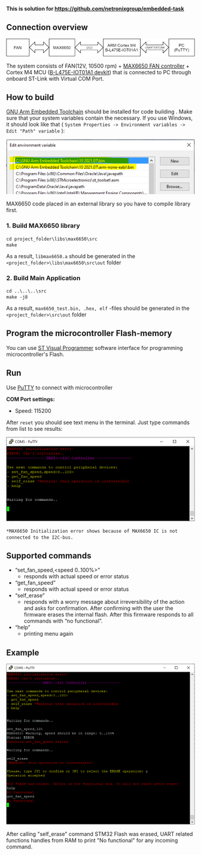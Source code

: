 
**This is solution for https://github.com/netronixgroup/embedded-task**

## Connection overview

![alt_text](images/structure.png "structure")

The system consists of FAN(12V, 10500 rpm) + [MAX6650 FAN controller](https://datasheets.maximintegrated.com/en/ds/MAX6650-MAX6651.pdf) + Cortex M4 MCU ([B-L475E-IOT01A1 devkit](https://www.st.com/en/evaluation-tools/b-l475e-iot01a.html#overview)) that is connected to PC through onboard ST-Link with Virtual COM Port.

## How to build

[GNU Arm Embedded Toolchain](https://developer.arm.com/tools-and-software/open-source-software/developer-tools/gnu-toolchain/gnu-rm/downloads) should be installed for code building .
Make sure that your system variables contain the necessary. If you use Windows, it should look like that ( `System Properties -> Environment variables -> Edit "Path" variable` ):

![alt_text](images/system_variables.png "system variables")

MAX6650 code placed in an external library so you have to compile library first. 

### 1. Build MAX6650 library

```console
cd project_folder\libs\max6650\src
make
```

As a result, `libmax6650.a` should be generated in the `<project_folder>\libs\max6650\src\out` folder

### 2. Build Main Application

```console
cd ..\..\..\src
make -j8
```

As a result, `max6650_test.bin, .hex, elf` -files should be generated in the `<project_folder>\src\out` folder

## Program the microcontroller Flash-memory

You can use  [ST Visual Programmer](https://www.st.com/en/development-tools/stvp-stm32.html) software interface for programming microcontroller's Flash.


## Run

Use [PuTTY](https://www.putty.org/) to connect with microcontroller

**COM Port settings:**

* Speed: 115200

After `reset` you should see text menu in the terminal. Just type commands from list to see results:

![alt_text](images/menu.png "menu")

`*MAX6650 Initialization error shows because of MAX6650 IC is not connected to the I2C-bus.`

## Supported commands

* “set_fan_speed,&lt;speed 0..100%>”
    * responds with actual speed or error status
* “get_fan_speed”
    * responds with actual speed or error status    
* “self_erase”
    * responds with a worry message about irreversibility of the action and asks for confirmation. After confirming with the user the firmware erases the internal flash. After this firmware responds to all commands with “no functional”.
* “help”
    * printing menu again

## Example

![alt_text](images/example.png "example")

After calling "self_erase" command STM32 Flash was erased, UART related functions handles from RAM to print "No functional" for any incoming command.